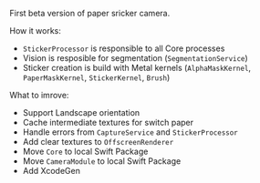 First beta version of paper sricker camera. 

How it works:
- `StickerProcessor` is responsible to all Core processes 
- Vision is resposible for segmentation (`SegmentationService`)
- Sticker creation is build with Metal kernels (`AlphaMaskKernel`, `PaperMaskKernel`, `StickerKernel`, `Brush`)

What to imrove:
- Support Landscape orientation
- Cache intermediate textures for switch paper
- Handle errors from `CaptureService` and `StickerProcessor`
- Add clear textures to `OffscreenRenderer`
- Move `Core` to local Swift Package
- Move `CameraModule` to local Swift Package
- Add XcodeGen
